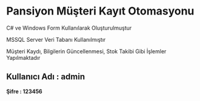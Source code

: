 # Pansiyon Müşteri Kayıt Otomasyonu

C# ve Windows Form Kullanılarak Oluşturulmuştur

MSSQL Server Veri Tabanı Kullanılmıştır

Müşteri Kaydı, Bilgilerin Güncellenmesi, Stok Takibi Gibi İşlemler Yapılmaktadır

**Kullanıcı Adı : admin**
---
**Şifre : 123456**
